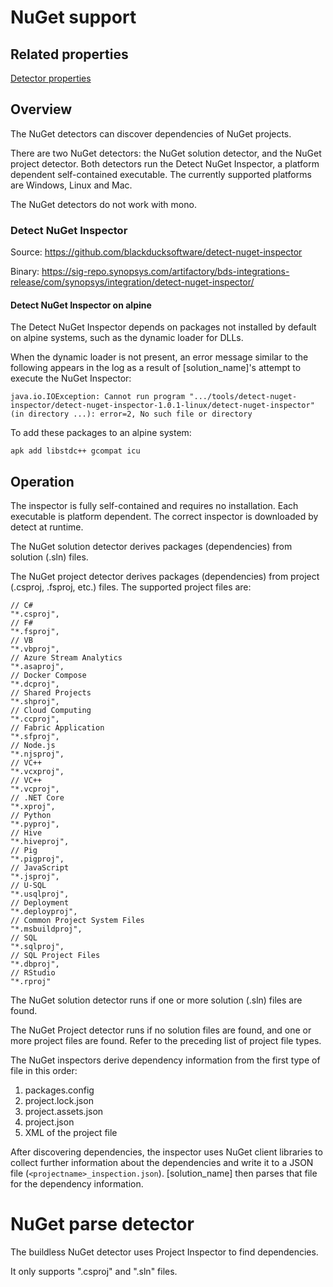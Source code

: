 # NuGet support

## Related properties

[Detector properties](../properties/detectors/nuget.md)

## Overview

The NuGet detectors can discover dependencies of NuGet projects.

There are two NuGet detectors: the NuGet solution detector, and the NuGet project detector. Both detectors run the Detect NuGet Inspector, a platform dependent self-contained executable. The currently supported platforms are Windows, Linux and Mac.

The NuGet detectors do not work with mono.

### Detect NuGet Inspector

Source: https://github.com/blackducksoftware/detect-nuget-inspector

Binary: https://sig-repo.synopsys.com/artifactory/bds-integrations-release/com/synopsys/integration/detect-nuget-inspector/

#### Detect NuGet Inspector on alpine

The Detect NuGet Inspector depends on packages not installed by default on alpine systems, such as the dynamic loader for DLLs.

When the dynamic loader is not present, an error message similar to the following appears in the log as a result of
[solution_name]'s attempt to execute the NuGet Inspector:
```
java.io.IOException: Cannot run program ".../tools/detect-nuget-inspector/detect-nuget-inspector-1.0.1-linux/detect-nuget-inspector" (in directory ...): error=2, No such file or directory
```

To add these packages to an alpine system:
```
apk add libstdc++ gcompat icu
```

## Operation

The inspector is fully self-contained and requires no installation. Each executable is platform dependent. The correct inspector is downloaded by detect at runtime.

The NuGet solution detector derives packages (dependencies) from solution (.sln) files.

The NuGet project detector derives packages (dependencies) from project (.csproj, .fsproj, etc.) files. The supported project files are:
````
// C#
"*.csproj",
// F#
"*.fsproj",
// VB
"*.vbproj",
// Azure Stream Analytics
"*.asaproj",
// Docker Compose
"*.dcproj",
// Shared Projects
"*.shproj",
// Cloud Computing
"*.ccproj",
// Fabric Application
"*.sfproj",
// Node.js
"*.njsproj",
// VC++
"*.vcxproj",
// VC++
"*.vcproj",
// .NET Core
"*.xproj",
// Python
"*.pyproj",
// Hive
"*.hiveproj",
// Pig
"*.pigproj",
// JavaScript
"*.jsproj",
// U-SQL
"*.usqlproj",
// Deployment
"*.deployproj",
// Common Project System Files
"*.msbuildproj",
// SQL
"*.sqlproj",
// SQL Project Files
"*.dbproj",
// RStudio
"*.rproj"
````

The NuGet solution detector runs if one or more solution (.sln) files are found.

The NuGet Project detector runs if no solution files are found, and one or more project files are found.  Refer to the preceding list of project file types.

The NuGet inspectors derive dependency information from the first type of file in this order:
1. packages.config
2. project.lock.json
3. project.assets.json
4. project.json
5. XML of the project file

After discovering dependencies, the inspector uses NuGet client libraries to collect further information about the dependencies and write it to a JSON file (`<projectname>_inspection.json`). [solution_name] then parses that file for the dependency information.

# NuGet parse detector

The buildless NuGet detector uses Project Inspector to find dependencies.

It only supports ".csproj" and ".sln" files.
